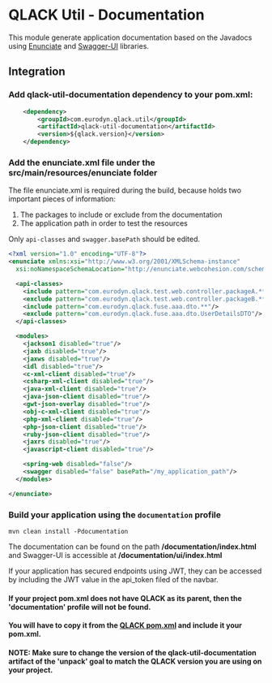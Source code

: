 # QLACK Util - Documentation

This module generate application documentation based on the Javadocs using [Enunciate](http://enunciate.webcohesion.com/) and [Swagger-UI](https://swagger.io/tools/swagger-ui/) libraries.

## Integration

### Add qlack-util-documentation dependency to your pom.xml:
```xml
    <dependency>
        <groupId>com.eurodyn.qlack.util</groupId>
        <artifactId>qlack-util-documentation</artifactId>
        <version>${qlack.version}</version>
    </dependency>
```

### Add the enunciate.xml file under the src/main/resources/enunciate folder

The file enunciate.xml is required during the build, because holds two important pieces of information:
1) The packages to include or exclude from the documentation
2) The application path in order to test the resources

Only `api-classes` and `swagger.basePath` should be edited.
```xml
<?xml version="1.0" encoding="UTF-8"?>
<enunciate xmlns:xsi="http://www.w3.org/2001/XMLSchema-instance"
  xsi:noNamespaceSchemaLocation="http://enunciate.webcohesion.com/schemas/enunciate-2.11.1.xsd">

  <api-classes>
    <include pattern="com.eurodyn.qlack.test.web.controller.packageA.**"/>
    <exclude pattern="com.eurodyn.qlack.test.web.controller.packageB.**"/>
    <include pattern="com.eurodyn.qlack.fuse.aaa.dto.**"/>
    <exclude pattern="com.eurodyn.qlack.fuse.aaa.dto.UserDetailsDTO"/>
  </api-classes>

  <modules>
    <jackson1 disabled="true"/>
    <jaxb disabled="true"/>
    <jaxws disabled="true"/>
    <idl disabled="true"/>
    <c-xml-client disabled="true"/>
    <csharp-xml-client disabled="true"/>
    <java-xml-client disabled="true"/>
    <java-json-client disabled="true"/>
    <gwt-json-overlay disabled="true"/>
    <obj-c-xml-client disabled="true"/>
    <php-xml-client disabled="true"/>
    <php-json-client disabled="true"/>
    <ruby-json-client disabled="true"/>
    <jaxrs disabled="true"/>
    <javascript-client disabled="true"/>

    <spring-web disabled="false"/>
    <swagger disabled="false" basePath="/my_application_path"/>
  </modules>

</enunciate>
```

### Build your application using the `documentation` profile
`mvn clean install -Pdocumentation`

The documentation can be found on the path **/documentation/index.html** and Swagger-UI is accessible at **/documentation/ui/index.html** 

If your application has secured endpoints using JWT, they can be accessed by including the JWT value in the api_token filed of the navbar.

#### If your project pom.xml does not have QLACK as its parent, then the 'documentation' profile will not be found.
#### You will have to copy it from the [QLACK pom.xml](https://github.com/qlack/QLACK-Java/blob/master/pom.xml) and include it your pom.xml.
#### NOTE: Make sure to change the version of the qlack-util-documentation artifact of the 'unpack' goal to match the QLACK version you are using on your project.
